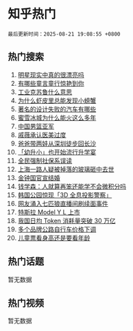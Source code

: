 # 知乎热门

`最后更新时间：2025-08-21 19:08:55 +0800`

## 热门搜索

1. [明星现实中真的很漂亮吗](https://www.zhihu.com/search?q=%E6%98%8E%E6%98%9F%E7%8E%B0%E5%AE%9E%E4%B8%AD%E7%9C%9F%E7%9A%84%E5%BE%88%E6%BC%82%E4%BA%AE%E5%90%97)
1. [有哪些童言童行惊艳到你](https://www.zhihu.com/search?q=%E6%9C%89%E5%93%AA%E4%BA%9B%E7%AB%A5%E8%A8%80%E7%AB%A5%E8%A1%8C%E6%83%8A%E8%89%B3%E5%88%B0%E4%BD%A0)
1. [工业克苏鲁什么意思](https://www.zhihu.com/search?q=%E5%B7%A5%E4%B8%9A%E5%85%8B%E8%8B%8F%E9%B2%81%E4%BB%80%E4%B9%88%E6%84%8F%E6%80%9D)
1. [为什么虾皮里总能发现小螃蟹](https://www.zhihu.com/search?q=%E4%B8%BA%E4%BB%80%E4%B9%88%E8%99%BE%E7%9A%AE%E9%87%8C%E6%80%BB%E8%83%BD%E5%8F%91%E7%8E%B0%E5%B0%8F%E8%9E%83%E8%9F%B9)
1. [著名的设计失败的汽车有哪些](https://www.zhihu.com/search?q=%E8%91%97%E5%90%8D%E7%9A%84%E8%AE%BE%E8%AE%A1%E5%A4%B1%E8%B4%A5%E7%9A%84%E6%B1%BD%E8%BD%A6%E6%9C%89%E5%93%AA%E4%BA%9B)
1. [蜜雪冰城为什么能火这么多年](https://www.zhihu.com/search?q=%E8%9C%9C%E9%9B%AA%E5%86%B0%E5%9F%8E%E4%B8%BA%E4%BB%80%E4%B9%88%E8%83%BD%E7%81%AB%E8%BF%99%E4%B9%88%E5%A4%9A%E5%B9%B4)
1. [中国男篮亚军](https://www.zhihu.com/search?q=%E4%B8%AD%E5%9B%BD%E7%94%B7%E7%AF%AE%E4%BA%9A%E5%86%9B)
1. [戚薇承认医美过度](https://www.zhihu.com/search?q=%E6%88%9A%E8%96%87%E6%89%BF%E8%AE%A4%E5%8C%BB%E7%BE%8E%E8%BF%87%E5%BA%A6)
1. [爸爸带两娃从深圳徒步回长沙](https://www.zhihu.com/search?q=%E7%88%B8%E7%88%B8%E5%B8%A6%E4%B8%A4%E5%A8%83%E4%BB%8E%E6%B7%B1%E5%9C%B3%E5%BE%92%E6%AD%A5%E5%9B%9E%E9%95%BF%E6%B2%99)
1. [「幼升小」也开始流行升学宴](https://www.zhihu.com/search?q=%E3%80%8C%E5%B9%BC%E5%8D%87%E5%B0%8F%E3%80%8D%E4%B9%9F%E5%BC%80%E5%A7%8B%E6%B5%81%E8%A1%8C%E5%8D%87%E5%AD%A6%E5%AE%B4)
1. [全民强制社保系误读](https://www.zhihu.com/search?q=%E5%85%A8%E6%B0%91%E5%BC%BA%E5%88%B6%E7%A4%BE%E4%BF%9D%E7%B3%BB%E8%AF%AF%E8%AF%BB)
1. [上海一路人疑被掉落的玻璃砸中去世](https://www.zhihu.com/search?q=%E4%B8%8A%E6%B5%B7%E4%B8%80%E8%B7%AF%E4%BA%BA%E7%96%91%E8%A2%AB%E6%8E%89%E8%90%BD%E7%9A%84%E7%8E%BB%E7%92%83%E7%A0%B8%E4%B8%AD%E5%8E%BB%E4%B8%96)
1. [金钟国官宣结婚](https://www.zhihu.com/search?q=%E9%87%91%E9%92%9F%E5%9B%BD%E5%AE%98%E5%AE%A3%E7%BB%93%E5%A9%9A)
1. [钱学森：人就算再笨还能学不会微积分吗](https://www.zhihu.com/search?q=%E9%92%B1%E5%AD%A6%E6%A3%AE%EF%BC%9A%E4%BA%BA%E5%B0%B1%E7%AE%97%E5%86%8D%E7%AC%A8%E8%BF%98%E8%83%BD%E5%AD%A6%E4%B8%8D%E4%BC%9A%E5%BE%AE%E7%A7%AF%E5%88%86%E5%90%97)
1. [韩国公园惊现「3D 全息投影警察」](https://www.zhihu.com/search?q=%E9%9F%A9%E5%9B%BD%E5%85%AC%E5%9B%AD%E6%83%8A%E7%8E%B0%E3%80%8C3D%20%E5%85%A8%E6%81%AF%E6%8A%95%E5%BD%B1%E8%AD%A6%E5%AF%9F%E3%80%8D)
1. [网友涌入七匹狼直播间刷续面事件](https://www.zhihu.com/search?q=%E7%BD%91%E5%8F%8B%E6%B6%8C%E5%85%A5%E4%B8%83%E5%8C%B9%E7%8B%BC%E7%9B%B4%E6%92%AD%E9%97%B4%E5%88%B7%E7%BB%AD%E9%9D%A2%E4%BA%8B%E4%BB%B6)
1. [特斯拉 Model Y L 上市](https://www.zhihu.com/search?q=%E7%89%B9%E6%96%AF%E6%8B%89%20Model%20Y%20L%20%E4%B8%8A%E5%B8%82)
1. [我国日均 Token 消耗量突破 30 万亿](https://www.zhihu.com/search?q=%E6%88%91%E5%9B%BD%E6%97%A5%E5%9D%87%20Token%20%E6%B6%88%E8%80%97%E9%87%8F%E7%AA%81%E7%A0%B4%2030%20%E4%B8%87%E4%BA%BF)
1. [多个品牌公路自行车价格下调](https://www.zhihu.com/search?q=%E5%A4%9A%E4%B8%AA%E5%93%81%E7%89%8C%E5%85%AC%E8%B7%AF%E8%87%AA%E8%A1%8C%E8%BD%A6%E4%BB%B7%E6%A0%BC%E4%B8%8B%E8%B0%83)
1. [儿童票看身高还是要看年龄](https://www.zhihu.com/search?q=%E5%84%BF%E7%AB%A5%E7%A5%A8%E7%9C%8B%E8%BA%AB%E9%AB%98%E8%BF%98%E6%98%AF%E8%A6%81%E7%9C%8B%E5%B9%B4%E9%BE%84)

## 热门话题

暂无数据

## 热门视频

暂无数据